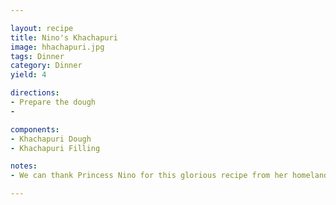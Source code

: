 ```yaml
---

layout: recipe
title: Nino's Khachapuri
image: hhachapuri.jpg
tags: Dinner
category: Dinner
yield: 4

directions:
- Prepare the dough
- 

components:
- Khachapuri Dough
- Khachapuri Filling

notes:
- We can thank Princess Nino for this glorious recipe from her homeland!

---
```

